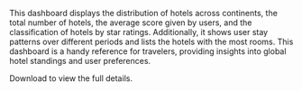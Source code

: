 This dashboard displays the distribution of hotels across continents, the total number of hotels, the average score given by users, and the classification of hotels by star ratings. Additionally, it shows user stay patterns over different periods and lists the hotels with the most rooms. This dashboard is a handy reference for travelers, providing insights into global hotel standings and user preferences.

Download to view the full details.
